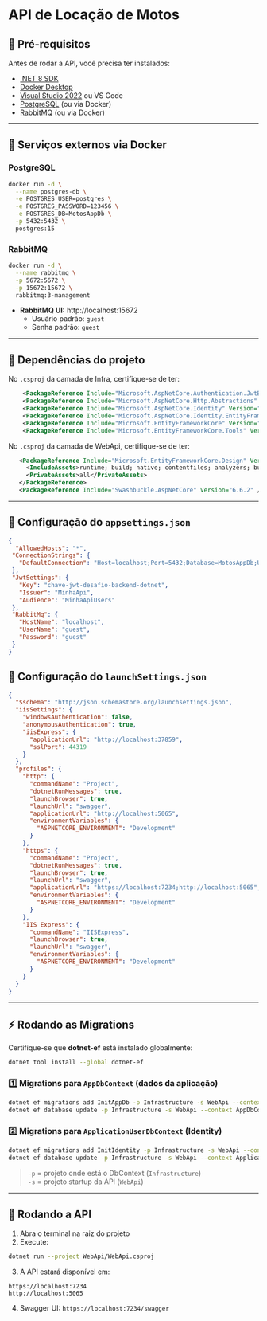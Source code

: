# API de Locação de Motos

## 📌 Pré-requisitos

Antes de rodar a API, você precisa ter instalados:

- [.NET 8 SDK](https://dotnet.microsoft.com/en-us/download/dotnet/8.0)  
- [Docker Desktop](https://www.docker.com/products/docker-desktop)  
- [Visual Studio 2022](https://visualstudio.microsoft.com/) ou VS Code  
- [PostgreSQL](https://www.postgresql.org/) (ou via Docker)  
- [RabbitMQ](https://www.rabbitmq.com/download.html) (ou via Docker)

---

## 🐳 Serviços externos via Docker

### PostgreSQL

```bash
docker run -d \
  --name postgres-db \
  -e POSTGRES_USER=postgres \
  -e POSTGRES_PASSWORD=123456 \
  -e POSTGRES_DB=MotosAppDb \
  -p 5432:5432 \
  postgres:15
```

### RabbitMQ

```bash
docker run -d \
  --name rabbitmq \
  -p 5672:5672 \
  -p 15672:15672 \
  rabbitmq:3-management
```

- **RabbitMQ UI:** http://localhost:15672  
  - Usuário padrão: `guest`  
  - Senha padrão: `guest`  

---

## 🔧 Dependências do projeto

No `.csproj` da camada de Infra, certifique-se de ter:

```xml
    <PackageReference Include="Microsoft.AspNetCore.Authentication.JwtBearer" Version="8.0.19" />
    <PackageReference Include="Microsoft.AspNetCore.Http.Abstractions" Version="2.3.0" />
    <PackageReference Include="Microsoft.AspNetCore.Identity" Version="2.3.1" />
    <PackageReference Include="Microsoft.AspNetCore.Identity.EntityFrameworkCore" Version="8.0.19" />
    <PackageReference Include="Microsoft.EntityFrameworkCore" Version="9.0.8" />
    <PackageReference Include="Microsoft.EntityFrameworkCore.Tools" Version="9.0.8">
```

No `.csproj` da camada de WebApi, certifique-se de ter:

```xml
   <PackageReference Include="Microsoft.EntityFrameworkCore.Design" Version="9.0.8">
     <IncludeAssets>runtime; build; native; contentfiles; analyzers; buildtransitive</IncludeAssets>
     <PrivateAssets>all</PrivateAssets>
   </PackageReference>
   <PackageReference Include="Swashbuckle.AspNetCore" Version="6.6.2" />
```

---

## 🔹 Configuração do `appsettings.json`

```json
{
  "AllowedHosts": "*",
 "ConnectionStrings": {
   "DefaultConnection": "Host=localhost;Port=5432;Database=MotosAppDb;Username=postgres;Password=123456"
 },
 "JwtSettings": {
   "Key": "chave-jwt-desafio-backend-dotnet",
   "Issuer": "MinhaApi",
   "Audience": "MinhaApiUsers"
 },
 "RabbitMq": {
   "HostName": "localhost",
   "UserName": "guest",
   "Password": "guest"
 }
}
```
## 🔹 Configuração do `launchSettings.json`

```json
{
  "$schema": "http://json.schemastore.org/launchsettings.json",
  "iisSettings": {
    "windowsAuthentication": false,
    "anonymousAuthentication": true,
    "iisExpress": {
      "applicationUrl": "http://localhost:37859",
      "sslPort": 44319
    }
  },
  "profiles": {
    "http": {
      "commandName": "Project",
      "dotnetRunMessages": true,
      "launchBrowser": true,
      "launchUrl": "swagger",
      "applicationUrl": "http://localhost:5065",
      "environmentVariables": {
        "ASPNETCORE_ENVIRONMENT": "Development"
      }
    },
    "https": {
      "commandName": "Project",
      "dotnetRunMessages": true,
      "launchBrowser": true,
      "launchUrl": "swagger",
      "applicationUrl": "https://localhost:7234;http://localhost:5065",
      "environmentVariables": {
        "ASPNETCORE_ENVIRONMENT": "Development"
      }
    },
    "IIS Express": {
      "commandName": "IISExpress",
      "launchBrowser": true,
      "launchUrl": "swagger",
      "environmentVariables": {
        "ASPNETCORE_ENVIRONMENT": "Development"
      }
    }
  }
}
```
---

## ⚡ Rodando as Migrations

Certifique-se que **dotnet-ef** está instalado globalmente:

```bash
dotnet tool install --global dotnet-ef
```

### 1️⃣ Migrations para `AppDbContext` (dados da aplicação)

```bash
dotnet ef migrations add InitAppDb -p Infrastructure -s WebApi --context AppDbContext
dotnet ef database update -p Infrastructure -s WebApi --context AppDbContext
```

### 2️⃣ Migrations para `ApplicationUserDbContext` (Identity)

```bash
dotnet ef migrations add InitIdentity -p Infrastructure -s WebApi --context ApplicationUserDbContext
dotnet ef database update -p Infrastructure -s WebApi --context ApplicationUserDbContext
```

> `-p` = projeto onde está o DbContext (`Infrastructure`)  
> `-s` = projeto startup da API (`WebApi`)  

---

## 🚀 Rodando a API

1. Abra o terminal na raiz do projeto  
2. Execute:

```bash
dotnet run --project WebApi/WebApi.csproj
```

3. A API estará disponível em:

```
https://localhost:7234
http://localhost:5065
```

4. Swagger UI: `https://localhost:7234/swagger`  




